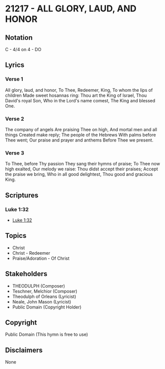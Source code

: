 # 21217 - ALL GLORY, LAUD, AND HONOR

## Notation

C - 4/4 on 4 - DO

## Lyrics

### Verse 1

All glory, laud, and honor, To Thee, Redeemer, King, To whom the lips of children Made sweet hosannas ring: Thou art the King of Israel, Thou David's royal Son, Who in the Lord's name comest, The King and blessed One.

### Verse 2

The company of angels Are praising Thee on high, And mortal men and all things Created make reply; The people of the Hebrews With palms before Thee went; Our praise and prayer and anthems Before Thee we present.

### Verse 3

To Thee, before Thy passion They sang their hymns of praise; To Thee now high exalted, Our melody we raise: Thou didst accept their praises; Accept the praise we bring, Who in all good delightest, Thou good and gracious King.


## Scriptures

### Luke 1:32

- [Luke 1:32](https://www.biblegateway.com/passage/?search=Luke%201%3A32)


## Topics

- Christ
- Christ - Redeemer
- Praise/Adoration - Of Christ

## Stakeholders

- THEODULPH (Composer)
- Teschner, Melchior (Composer)
- Theodulph of Orleans (Lyricist)
- Neale, John Mason (Lyricist)
- Public Domain (Copyright Holder)

## Copyright

Public Domain
(This hymn is free to use)

## Disclaimers

None


